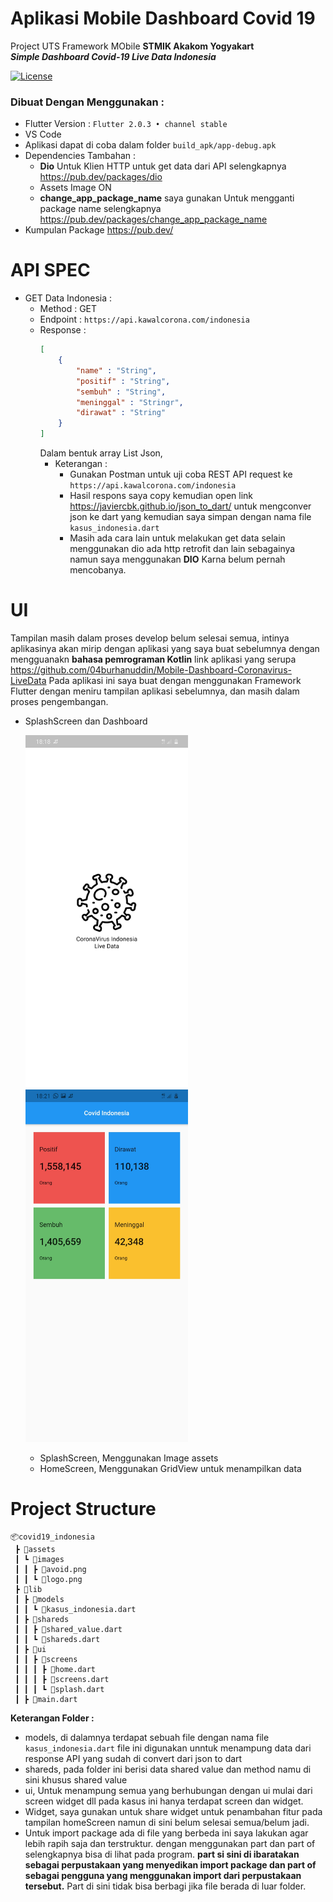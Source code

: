 # Aplikasi Mobile Dashboard Covid 19
Project UTS Framework MObile <b>STMIK Akakom Yogyakart</b><br>
<i><b>Simple Dashboard Covid-19 Live Data Indonesia</b></i><br>
<!-- license -->
[![License](https://img.shields.io/badge/License-BSD%202--Clause-orange.svg)](https://opensource.org/licenses/BSD-2-Clause)

### Dibuat Dengan Menggunakan :
- Flutter Version : `Flutter 2.0.3 • channel stable`
- VS Code
- Aplikasi dapat di coba dalam folder `build_apk/app-debug.apk`
- Dependencies Tambahan :
    - <b>Dio</b> Untuk Klien HTTP untuk get data dari API selengkapnya https://pub.dev/packages/dio
    - Assets Image ON
    - <b>change_app_package_name</b> saya gunakan Untuk mengganti package name selengkapnya https://pub.dev/packages/change_app_package_name
- Kumpulan Package https://pub.dev/
# API SPEC
- GET Data Indonesia :
    - Method : GET
    - Endpoint : `https://api.kawalcorona.com/indonesia`
    - Response :
        ```json
        [
            {
                "name" : "String",
                "positif" : "String",
                "sembuh" : "String",
                "meninggal" : "Stringr",
                "dirawat" : "String"
            }
        ]
        ```
        Dalam bentuk array List Json,
        - Keterangan :
            - Gunakan Postman untuk uji coba REST API request ke `https://api.kawalcorona.com/indonesia` 
            - Hasil respons saya copy kemudian open link https://javiercbk.github.io/json_to_dart/ untuk mengconver json ke dart yang kemudian saya simpan dengan nama file ```kasus_indonesia.dart```
            - Masih ada cara lain untuk melakukan get data selain menggunakan dio ada http retrofit dan lain sebagainya namun saya menggunakan <b>DIO</b> Karna belum pernah mencobanya.
# UI
Tampilan masih dalam proses develop belum selesai semua, intinya aplikasinya akan mirip dengan aplikasi yang saya buat sebelumnya dengan mengguanakn <b>bahasa pemrograman Kotlin</b> link aplikasi yang serupa https://github.com/04burhanuddin/Mobile-Dashboard-Coronavirus-LiveData Pada aplikasi ini saya buat dengan  menggunakan Framework Flutter dengan meniru tampilan aplikasi sebelumnya, dan masih dalam proses pengembangan.
- SplashScreen dan Dashboard
    
    <img src="ScreenShot/SplashScreen.jpg" width="260px"> <img src="ScreenShot/HOmeScreen.jpg" width="260px">
    - SplashScreen, Menggunakan Image assets
    - HomeScreen, Menggunakan GridView untuk menampilkan data

# Project Structure
```
📦covid19_indonesia
 ┣ 📂assets
 ┃ ┗ 📂images
 ┃ ┃ ┣ 📜avoid.png
 ┃ ┃ ┗ 📜logo.png
 ┣ 📂lib
 ┃ ┣ 📂models
 ┃ ┃ ┗ 📜kasus_indonesia.dart
 ┃ ┣ 📂shareds
 ┃ ┃ ┣ 📜shared_value.dart
 ┃ ┃ ┗ 📜shareds.dart
 ┃ ┣ 📂ui
 ┃ ┃ ┣ 📂screens
 ┃ ┃ ┃ ┣ 📜home.dart
 ┃ ┃ ┃ ┣ 📜screens.dart
 ┃ ┃ ┃ ┗ 📜splash.dart
 ┃ ┣ 📜main.dart
 ```
 <b>Keterangan Folder :</b>
 - models, di dalamnya terdapat sebuah file dengan nama file `kasus_indonesia.dart` file ini digunakan unntuk menampung data dari response API yang sudah di convert dari json to dart 
 - shareds, pada folder ini berisi data shared value dan method namu di sini khusus shared value
 - ui, Untuk menampung semua yang berhubungan dengan ui mulai dari screen widget dll pada kasus ini hanya terdapat screen dan widget.
 - Widget, saya gunakan untuk share widget untuk penambahan fitur pada tampilan homeScreen namun di sini belum selesai semua/belum jadi.
 - Untuk import package ada di file yang berbeda ini saya lakukan agar lebih rapih saja dan terstruktur. dengan menggunakan part dan part of selengkapnya bisa di lihat pada program. <b>part si sini di ibaratakan sebagai perpustakaan yang menyedikan import package dan part of sebagai pengguna yang menggunakan import dari perpustakaan tersebut.</b> Part di sini tidak bisa berbagi jika file berada di luar folder.